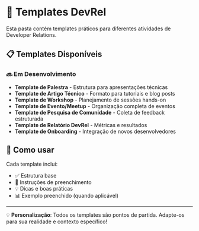 # 📝 Templates DevRel

Esta pasta contém templates práticos para diferentes atividades de Developer Relations.

## 📋 Templates Disponíveis

### 🔜 Em Desenvolvimento
- **Template de Palestra** - Estrutura para apresentações técnicas
- **Template de Artigo Técnico** - Formato para tutoriais e blog posts
- **Template de Workshop** - Planejamento de sessões hands-on
- **Template de Evento/Meetup** - Organização completa de eventos
- **Template de Pesquisa de Comunidade** - Coleta de feedback estruturada
- **Template de Relatório DevRel** - Métricas e resultados
- **Template de Onboarding** - Integração de novos desenvolvedores

## 🎯 Como usar

Cada template inclui:
- ✅ Estrutura base
- 📝 Instruções de preenchimento
- 💡 Dicas e boas práticas
- 📊 Exemplo preenchido (quando aplicável)

---

💡 **Personalização**: Todos os templates são pontos de partida. Adapte-os para sua realidade e contexto específico!
